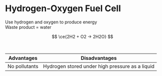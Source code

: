 # Hydrogen-Oxygen Fuel Cell

Use hydrogen and oxygen to produce energy \
Waste product = water

$$
\ce{2H2 + O2 -> 2H2O}
$$

<br>

| Advantages    | Disadvantages                                   |
| ------------- | ----------------------------------------------- |
| No pollutants | Hydrogen stored under high pressure as a liquid |

